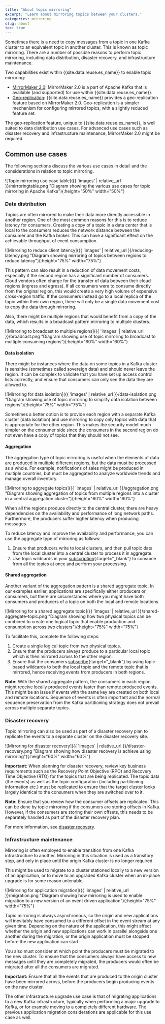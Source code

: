 ```yaml
---
title: "About topic mirroring"
excerpt: "Learn about mirroring topics between your clusters."
categories: mirroring
slug: about
toc: true
---
```



Sometimes there is a need to copy messages from a topic in one Kafka cluster to an equivalent topic in another cluster. This is known as topic mirroring. There are a number of possible reasons to perform topic mirroring, including data distribution, disaster recovery, and infrastructure maintenance. 

Two capabilities exist within {{site.data.reuse.es_name}} to enable topic mirroring:

* [MirrorMaker 2.0](../mirrormaker): MirrorMaker 2.0 is a part of Apache Kafka that is available (and supported) for use within {{site.data.reuse.es_name}}. 
* [Geo-replication](../../georeplication/about): {{site.data.reuse.es_name}} provides a geo-replication feature based on MirrorMaker 2.0. Geo-replication is a simpler mechanism for configuring mirrored topics, with a slightly reduced feature set. 

The geo-replication feature, unique to {{site.data.reuse.es_name}}, is well suited to data distribution use cases. For advanced use cases such as disaster recovery and infrastructure maintenance, MirrorMaker 2.0 might be required.


## Common use cases

The following sections discuss the various use cases in detail and the considerations in relation to topic mirroring.

![Topic mirroring use case table]({{ 'images' | relative_url }}/mirroringtable.png "Diagram showing the various use cases for topic mirroring in Apache Kafka"){:height="50%" width="50%"}

### Data distribution

Topics are often mirrored to make their data more directly accessible in another region. One of the most common reasons for this is to reduce latency for consumers. Creating a copy of a topic in a data center that is local to the consumers reduces the network distance between the consumer and the Kafka broker. This can have a significant effect on the achievable throughput of event consumption. 

![Mirroring to reduce client latency]({{ 'images' | relative_url }}/reducing-latency.png "Diagram showing mirroring of topics between regions to reduce latency"){:height="75%" width="75%"}
 
This pattern can also result in a reduction of data movement costs, especially if the second region has a significant number of consumers. Cloud vendors often charge for the transfer of data between their cloud regions (ingress and egress). If all consumers were to consume directly from the original region, this would create a very high volume of expensive cross-region traffic. If the consumers instead go to a local replica of the topic within their own region, there will only be a single data movement cost to copy the data through mirroring. 

Also, there might be multiple regions that would benefit from a copy of the data, which results in a broadcast pattern mirroring to multiple clusters.
 
![Mirroring to broadcast to multiple regions]({{ 'images' | relative_url }}/broadcast.png "Diagram showing use of topic mirroring to broadcast to multiple consuming regions"){:height="60%" width="60%"}

#### Data isolation

There might be instances where the data on some topics in a Kafka cluster is sensitive (sometimes called sovereign data) and should never leave the region. It can be complex to validate that you have set up access control lists correctly, and ensure that consumers can only see the data they are allowed to.

![Mirroring for data isolation]({{ 'images' | relative_url }}/data-isolation.png "Diagram showing use of topic mirroring to simplify data isolation between regions"){:height="75%" width="75%"}

Sometimes a better option is to provide each region with a separate Kafka cluster (data isolation) and use mirroring to copy only topics with data that is appropriate for the other region. This makes the security model much simpler on the consumer side since the consumers in the second region do not even have a copy of topics that they should not see.

#### Aggregation

The aggregation type of topic mirroring is useful when the elements of data are produced in multiple different regions, but the data must be processed as a whole. For example, notifications of sales might be produced in multiple countries, but must be aggregated to analyze worldwide trends and manage overall inventory.
 
![Mirroring to aggregate topics]({{ 'images' | relative_url }}/aggregation.png "Diagram showing aggregation of topics from multiple regions into a cluster in a central aggregation cluster"){:height="60%" width="60%"}

When all the regions produce directly to the central cluster, there are heavy dependencies on the availability and performance of long network paths. Furthermore, the producers suffer higher latency when producing messages.

To reduce latency and improve the availability and performance, you can use the aggregate type of mirroring as follows:

1. Ensure that producers write to local clusters, and then pull topic data from the local cluster into a central cluster to process it in aggregate.
1. Use topic wildcards in your [subscription](https://kafka.apache.org/37/javadoc/org/apache/kafka/clients/consumer/KafkaConsumer.html#subscribe(java.util.regex.Pattern,org.apache.kafka.clients.consumer.ConsumerRebalanceListener)){:target="_blank"} to consume from all the topics at once and perform your processing.

#### Shared aggregation

Another variant of the aggregation pattern is a shared aggregate topic. In our examples earlier, applications are specifically either producers or consumers, but there are circumstances where you might have both consumers and producers of a topic on both the local and remote locations.

![Mirroring for a shared aggregate topic]({{ 'images' | relative_url }}/shared-aggregate-topic.png "Diagram showing how two physical topics can be combined to create one logical topic that enable production and consumption across two clusters"){:height="75%" width="75%"}

To facilitate this, complete the following steps:

1. Create a single logical topic from two physical topics.
2. Ensure that the producers always produce to a particular local topic which is then mirrored across to the other region.
3. Ensure that the consumers [subscribe](https://kafka.apache.org/37/javadoc/org/apache/kafka/clients/consumer/KafkaConsumer.html#subscribe(java.util.regex.Pattern,org.apache.kafka.clients.consumer.ConsumerRebalanceListener)){:target="_blank"} by using topic-based wildcards to both the local topic and the remote topic that is mirrored, hence receiving events from producers in both regions.

**Note:** With the shared aggregate pattern, the consumers in each region might receive locally produced events faster than remote produced events. This might be an issue if events with the same key are created on both local and remote locations. Sequence of events is often important and the normal sequence preservation from the Kafka partitioning strategy does not prevail across multiple separate topics.

### Disaster recovery

Topic mirroring can also be used as part of a disaster recovery plan to replicate the events to a separate cluster on the disaster recovery site. 

![Mirroring for disaster recovery]({{ 'images' | relative_url }}/disaster-recovery.png "Diagram showing how disaster recovery is achieve using mirroring"){:height="60%" width="60%"}

**Important:** When planning for disaster recovery, review key business requirements such as the Recovery Point Objective (RPO) and Recovery Time Objective (RTO) for the topics that are being replicated. The topic data (the events) as well as the topic configuration (including partitioning information etc.) must be replicated to ensure that the target cluster looks largely identical to the consumers when they are switched over to it. 

**Note:** Ensure that you review how the consumer offsets are replicated. This can be done by topic mirroring if the consumers are storing offsets in Kafka. However, if the consumers are storing their own offsets, this needs to be separately handled as part of the disaster recovery plan. 

For more information, see [disaster recovery](../../installing/disaster-recovery/). 

### Infrastructure maintenance

Mirroring is often employed to enable transition from one Kafka infrastructure to another. Mirroring in this situation is used as a transitory step, and only in place until the origin Kafka cluster is no longer required.

This might be used to migrate to a cluster stationed locally to a new version of an application, or to move to an upgraded Kafka cluster when an in-place upgrade is for some reason untenable.

![Mirroring for application migration]({{ 'images' | relative_url }}/migration.png "Diagram showing how mirroring is used to enable migration to a new version of an event driven application"){:height="75%" width="75%"}

Topic mirroring is always asynchronous, so the origin and new applications will inevitably have consumed to a different offset in the event stream at any given time. Depending on the nature of the application, this might affect whether the origin and new applications can work in parallel alongside one another during the migration, or the origin application must be stopped before the new application can start.

You also must consider at which point the producers must be migrated to the new cluster. To ensure that the consumers always have access to new messages until they are completely migrated, the producers would often be migrated after all the consumers are migrated.

**Important:** Ensure that all the events that are produced to the origin cluster have been mirrored across, before the producers begin producing events on the new cluster.

The other infrastructure upgrade use case is that of migrating applications to a new Kafka infrastructure, typically when performing a major upgrade to Kafka, or for example moving to a completely different hardware. The previous application migration considerations are applicable for this use case as well.


